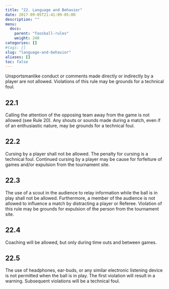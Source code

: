 ```yaml
---
title: "22. Language and Behavior"
date: 2017-09-05T21:41:09-05:00
description: ""
menu:
  docs:
    parent: "foosball-rules"
    weight: 240
categories: []
#tags: []
slug: "language-and-behavior"
aliases: []
toc: false
---
```


Unsportsmanlike conduct or comments made directly or indirectly by a player are not allowed. Violations of this rule may be grounds for a technical foul.

## 22.1

Calling the attention of the opposing team away from the game is not allowed (see Rule 20). Any shouts or sounds made during a match, even if of an enthusiastic nature, may be grounds for a technical foul.

## 22.2

Cursing by a player shall not be allowed. The penalty for cursing is a technical foul. Continued cursing by a player may be cause for forfeiture of games and/or expulsion from the tournament site.

## 22.3

The use of a scout in the audience to relay information while the ball is in play shall not be allowed. Furthermore, a member of the audience is not allowed to influence a match by distracting a player or Referee. Violation of this rule may be grounds for expulsion of the person from the tournament site.

## 22.4

Coaching will be allowed, but only during time outs and between games.

## 22.5

The use of headphones, ear-buds, or any similar electronic listening device is not permitted when the ball is in play. The first violation will result in a warning. Subsequent violations will be a technical foul.
